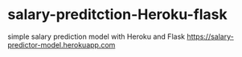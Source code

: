 # salary-preditction-Heroku-flask
simple salary prediction model with Heroku and Flask
https://salary-predictor-model.herokuapp.com
